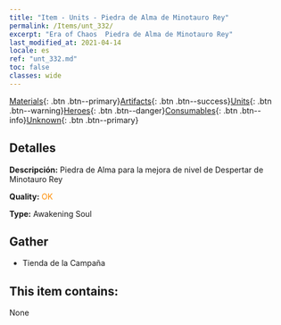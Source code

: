```yaml
---
title: "Item - Units - Piedra de Alma de Minotauro Rey"
permalink: /Items/unt_332/
excerpt: "Era of Chaos  Piedra de Alma de Minotauro Rey"
last_modified_at: 2021-04-14
locale: es
ref: "unt_332.md"
toc: false
classes: wide
---
```

 [Materials](/es/Items/){: .btn .btn--primary}[Artifacts](/es/Items/Artifacts/){: .btn .btn--success}[Units](/es/Items/Units/){: .btn .btn--warning}[Heroes](/es/Items/Heroes/){: .btn .btn--danger}[Consumables](/es/Items/Consumables/){: .btn .btn--info}[Unknown](/es/Items/Unknown/){: .btn .btn--primary}

## Detalles
 **Descripción:** Piedra de Alma para la mejora de nivel de Despertar de Minotauro Rey

 **Quality:** <span style="color: #FF8C00">OK</span>

 **Type:** Awakening Soul

## Gather

*    Tienda de la Campaña 

## This item contains:

  None

